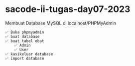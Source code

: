 # sacode-ii-tugas-day07-2023
Membuat Database MySQL di localhost/PHPMyAdmin


    ✅ Buka phpmyadmin
    ✅ buat database
    ✅ buat tabel obat
        ✅ Admin
        ✅ User
    ✅ kasikeluar database
    ✅ import database
